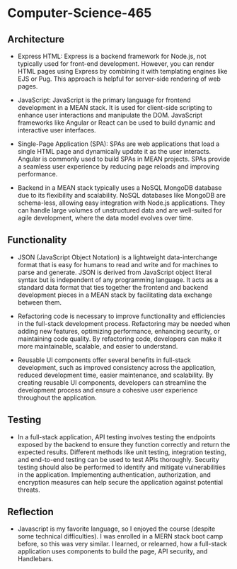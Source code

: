 # Computer-Science-465

## Architecture

+ Express HTML: Express is a backend framework for Node.js, not typically used for front-end development. However, you can render HTML pages using Express by combining it with templating engines like EJS or Pug. This approach is helpful for server-side rendering of web pages.

+ JavaScript: JavaScript is the primary language for frontend development in a MEAN stack. It is used for client-side scripting to enhance user interactions and manipulate the DOM. JavaScript frameworks like Angular or React can be used to build dynamic and interactive user interfaces.

+ Single-Page Application (SPA): SPAs are web applications that load a single HTML page and dynamically update it as the user interacts. Angular is commonly used to build SPAs in MEAN projects. SPAs provide a seamless user experience by reducing page reloads and improving performance.

+ Backend in a MEAN stack typically uses a NoSQL MongoDB database due to its flexibility and scalability. NoSQL databases like MongoDB are schema-less, allowing easy integration with Node.js applications. They can handle large volumes of unstructured data and are well-suited for agile development, where the data model evolves over time.

## Functionality

+ JSON (JavaScript Object Notation) is a lightweight data-interchange format that is easy for humans to read and write and for machines to parse and generate. JSON is derived from JavaScript object literal syntax but is independent of any programming language. It acts as a standard data format that ties together the frontend and backend development pieces in a MEAN stack by facilitating data exchange between them.

+ Refactoring code is necessary to improve functionality and efficiencies in the full-stack development process. Refactoring may be needed when adding new features, optimizing performance, enhancing security, or maintaining code quality. By refactoring code, developers can make it more maintainable, scalable, and easier to understand.

+ Reusable UI components offer several benefits in full-stack development, such as improved consistency across the application, reduced development time, easier maintenance, and scalability. By creating reusable UI components, developers can streamline the development process and ensure a cohesive user experience throughout the application.

## Testing

+ In a full-stack application, API testing involves testing the endpoints exposed by the backend to ensure they function correctly and return the expected results. Different methods like unit testing, integration testing, and end-to-end testing can be used to test APIs thoroughly. Security testing should also be performed to identify and mitigate vulnerabilities in the application. Implementing authentication, authorization, and encryption measures can help secure the application against potential threats.

## Reflection

+ Javascript is my favorite language, so I enjoyed the course (despite some technical difficulties). I was enrolled in a MERN stack boot camp before, so this was very similar. I learned, or relearned, how a full-stack application uses components to build the page, API security, and Handlebars.
